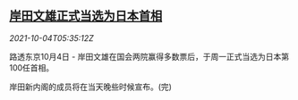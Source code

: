 <!--1633327264000-->
[岸田文雄正式当选为日本首相](https://cn.reuters.com/article/japan-new-premier-kishida-1004-idCNKBS2GU0CJ)
------

<div><i>2021-10-04T05:35:12Z</i></div><p>路透东京10月4日 - 岸田文雄在国会两院赢得多数票后，于周一正式当选为日本第100任首相。</p><p>岸田新内阁的成员将在当天晚些时候宣布。(完)</p>
